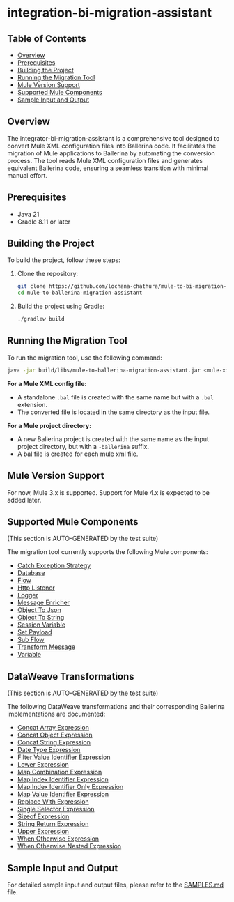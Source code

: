 # integration-bi-migration-assistant

## Table of Contents
- [Overview](#overview)
- [Prerequisites](#prerequisites)
- [Building the Project](#building-the-project)
- [Running the Migration Tool](#running-the-migration-tool)
- [Mule Version Support](#mule-version-support)
- [Supported Mule Components](#supported-mule-components)
- [Sample Input and Output](#sample-input-and-output)

## Overview
The integrator-bi-migration-assistant is a comprehensive tool designed to convert Mule XML configuration files into Ballerina code. It facilitates the migration of Mule applications to Ballerina by automating the conversion process. The tool reads Mule XML configuration files and generates equivalent Ballerina code, ensuring a seamless transition with minimal manual effort.

## Prerequisites
- Java 21
- Gradle 8.11 or later

## Building the Project
To build the project, follow these steps:

1. Clone the repository:
    ```sh
    git clone https://github.com/lochana-chathura/mule-to-bi-migration-assistant.git
    cd mule-to-ballerina-migration-assistant
    ```

2. Build the project using Gradle:
    ```sh
    ./gradlew build
    ```

## Running the Migration Tool
To run the migration tool, use the following command:

```sh
java -jar build/libs/mule-to-ballerina-migration-assistant.jar <mule-xml-config-file-or-project-directory>
```

**For a Mule XML config file:**
- A standalone `.bal` file is created with the same name but with a `.bal` extension.
- The converted file is located in the same directory as the input file.

**For a Mule project directory:**
- A new Ballerina project is created with the same name as the input project directory, but with a `-ballerina` suffix.
- A bal file is created for each mule xml file.

## Mule Version Support
For now, Mule 3.x is supported. Support for Mule 4.x is expected to be added later.

## Supported Mule Components
(This section is AUTO-GENERATED by the test suite)

The migration tool currently supports the following Mule components:

- [Catch Exception Strategy](SAMPLES.md#catch-exception-strategy)
- [Database](SAMPLES.md#database)
- [Flow](SAMPLES.md#flow)
- [Http Listener](SAMPLES.md#http-listener)
- [Logger](SAMPLES.md#logger)
- [Message Enricher](SAMPLES.md#message-enricher)
- [Object To Json](SAMPLES.md#object-to-json)
- [Object To String](SAMPLES.md#object-to-string)
- [Session Variable](SAMPLES.md#session-variable)
- [Set Payload](SAMPLES.md#set-payload)
- [Sub Flow](SAMPLES.md#sub-flow)
- [Transform Message](SAMPLES.md#transform-message)
- [Variable](SAMPLES.md#variable)

## DataWeave Transformations
(This section is AUTO-GENERATED by the test suite)

The following DataWeave transformations and their corresponding Ballerina implementations are documented:

- [Concat Array Expression](Dataweave_samples.md#concat-array-expression)
- [Concat Object Expression](Dataweave_samples.md#concat-object-expression)
- [Concat String Expression](Dataweave_samples.md#concat-string-expression)
- [Date Type Expression](Dataweave_samples.md#date-type-expression)
- [Filter Value Identifier Expression](Dataweave_samples.md#filter-value-identifier-expression)
- [Lower Expression](Dataweave_samples.md#lower-expression)
- [Map Combination Expression](Dataweave_samples.md#map-combination-expression)
- [Map Index Identifier Expression](Dataweave_samples.md#map-index-identifier-expression)
- [Map Index Identifier Only Expression](Dataweave_samples.md#map-index-identifier-only-expression)
- [Map Value Identifier Expression](Dataweave_samples.md#map-value-identifier-expression)
- [Replace With Expression](Dataweave_samples.md#replace-with-expression)
- [Single Selector Expression](Dataweave_samples.md#single-selector-expression)
- [Sizeof Expression](Dataweave_samples.md#sizeof-expression)
- [String Return Expression](Dataweave_samples.md#string-return-expression)
- [Upper Expression](Dataweave_samples.md#upper-expression)
- [When Otherwise Expression](Dataweave_samples.md#when-otherwise-expression)
- [When Otherwise Nested Expression](Dataweave_samples.md#when-otherwise-nested-expression)

## Sample Input and Output

For detailed sample input and output files, please refer to the [SAMPLES.md](SAMPLES.md) file.

